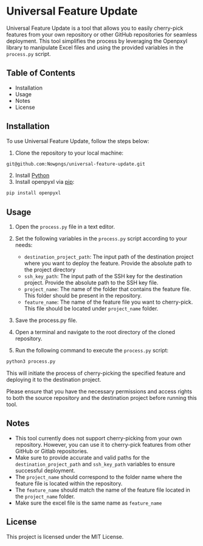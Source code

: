 # Universal Feature Update

Universal Feature Update is a tool that allows you to easily cherry-pick features from your own repository or other GitHub repositories for seamless deployment. This tool simplifies the process by leveraging the Openpxyl library to manipulate Excel files and using the provided variables in the `process.py` script.

## Table of Contents

- Installation
- Usage
- Notes
- License

## Installation

To use Universal Feature Update, follow the steps below:

1. Clone the repository to your local machine:

```sh
git@github.com:Nowpngs/universal-feature-update.git
```

2. Install [Python](https://www.python.org/downloads/)
3. Install openpyxl via [pip](https://pip.pypa.io/en/stable/installation/):

```sh
pip install openpyxl
```

## Usage

1. Open the `process.py` file in a text editor.
2. Set the following variables in the `process.py` script according to your needs:

   - `destination_project_path`: The input path of the destination project where you want to deploy the feature. Provide the absolute path to the project directory
   - `ssh_key_path`: The input path of the SSH key for the destination project. Provide the absolute path to the SSH key file.
   - `project_name`: The name of the folder that contains the feature file. This folder should be present in the repository.
   - `feature_name`: The name of the feature file you want to cherry-pick. This file should be located under `project_name` folder.

3. Save the process.py file.
4. Open a terminal and navigate to the root directory of the cloned repository.
5. Run the following command to execute the `process.py` script:

```sh
python3 process.py
```

This will initiate the process of cherry-picking the specified feature and deploying it to the destination project.

Please ensure that you have the necessary permissions and access rights to both the source repository and the destination project before running this tool.

## Notes

- This tool currently does not support cherry-picking from your own repository. However, you can use it to cherry-pick features from other GitHub or Gitlab repositories.
- Make sure to provide accurate and valid paths for the `destination_project_path` and `ssh_key_path` variables to ensure successful deployment.
- The `project_name` should correspond to the folder name where the feature file is located within the repository.
- The `feature_name` should match the name of the feature file located in the `project_name` folder.
- Make sure the excel file is the same name as `feature_name`

## License

This project is licensed under the MIT License.
